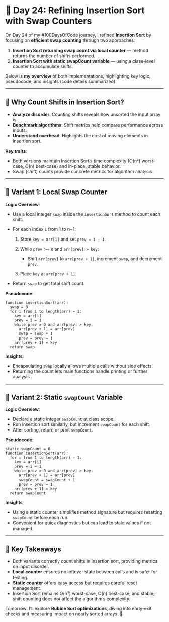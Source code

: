 # 📘 Day 24: Refining Insertion Sort with Swap Counters

On Day 24 of my #100DaysOfCode journey, I refined **Insertion Sort** by focusing on **efficient swap counting** through two approaches:

1. **Insertion Sort returning swap count via local counter** — method returns the number of shifts performed.
2. **Insertion Sort with static swapCount variable** — using a class-level counter to accumulate shifts.

Below is **my overview** of both implementations, highlighting key logic, pseudocode, and insights (code details summarized).

---

## 🌟 Why Count Shifts in Insertion Sort?

- **Analyze disorder**: Counting shifts reveals how unsorted the input array is.
- **Benchmark algorithms**: Shift metrics help compare performance across inputs.
- **Understand overhead**: Highlights the cost of moving elements in insertion sort.

**Key traits**:

- Both versions maintain Insertion Sort’s time complexity (O(n²) worst-case, O(n) best-case) and in-place, stable behavior.
- Swap (shift) counts provide concrete metrics for algorithm analysis.

---

## 🌱 Variant 1: Local Swap Counter

**Logic Overview**:

- Use a local integer `swap` inside the `insertionSort` method to count each shift.
- For each index `i` from 1 to n−1:

  1. Store `key = arr[i]` and set `prev = i − 1`.
  2. While `prev >= 0` and `arr[prev] > key`:

     - Shift `arr[prev]` to `arr[prev + 1]`, increment `swap`, and decrement `prev`.

  3. Place `key` at `arr[prev + 1]`.

- Return `swap` to get total shift count.

**Pseudocode**:

```plaintext
function insertionSort(arr):
  swap = 0
  for i from 1 to length(arr) − 1:
    key = arr[i]
    prev = i − 1
    while prev ≥ 0 and arr[prev] > key:
      arr[prev + 1] = arr[prev]
      swap = swap + 1
      prev = prev − 1
    arr[prev + 1] = key
  return swap
```

**Insights**:

- Encapsulating `swap` locally allows multiple calls without side effects.
- Returning the count lets main functions handle printing or further analysis.

---

## 🌲 Variant 2: Static `swapCount` Variable

**Logic Overview**:

- Declare a static integer `swapCount` at class scope.
- Run insertion sort similarly, but increment `swapCount` for each shift.
- After sorting, return or print `swapCount`.

**Pseudocode**:

```plaintext
static swapCount = 0
function insertionSort(arr):
  for i from 1 to length(arr) − 1:
    key = arr[i]
    prev = i − 1
    while prev ≥ 0 and arr[prev] > key:
      arr[prev + 1] = arr[prev]
      swapCount = swapCount + 1
      prev = prev − 1
    arr[prev + 1] = key
  return swapCount
```

**Insights**:

- Using a static counter simplifies method signature but requires resetting `swapCount` before each run.
- Convenient for quick diagnostics but can lead to stale values if not managed.

---

## 🔑 Key Takeaways

- Both variants correctly count shifts in insertion sort, providing metrics on input disorder.
- **Local counter** ensures no leftover state between calls and is safer for testing.
- **Static counter** offers easy access but requires careful reset management.
- Insertion Sort remains O(n²) worst-case, O(n) best-case, and stable; shift counting does not affect the algorithm’s complexity.

Tomorrow: I’ll explore **Bubble Sort optimizations**, diving into early-exit checks and measuring impact on nearly sorted arrays. 🚀
